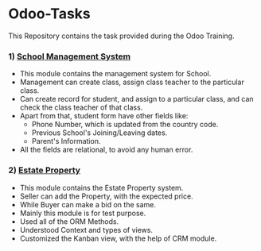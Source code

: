 # Odoo-Tasks

This Repository contains the task provided during the Odoo Training.

### 1) [School Management System](https://github.com/samirtak-bvi/Odoo-Tasks/tree/main/school_management)
  * This module contains the management system for School.
  * Management can create class, assign class teacher to the particular class.
  * Can create record for student, and assign to a particular class, and can check the class teacher of that class.
  * Apart from that, student form have other fields like:
    * Phone Number, which is updated from the country code.
    * Previous School's Joining/Leaving dates.
    * Parent's Information.
  * All the fields are relational, to avoid any human error.

### 2) [Estate Property](https://github.com/samirtak-bvi/Odoo-Tasks/tree/main/estate)
  * This module contains the Estate Property system.
  * Seller can add the Property, with the expected price.
  * While Buyer can make a bid on the same.
  * Mainly this module is for test purpose.
  * Used all of the ORM Methods.
  * Understood Context and types of views.
  * Customized the Kanban view, with the help of CRM module.
